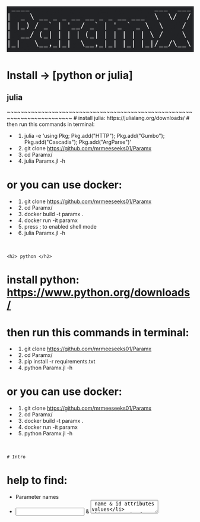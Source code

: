 <h1 align="center">
  <img src="julia/src/paramx.png" alt="paramx" width="900px">
  <br>
</h1>

# Install -> [python or julia]

<h2> julia </h2>
~~~~~~~~~~~~~~~~~~~~~~~~~~~~~~~~~~~~~~~~~~~~~~~~~~~~~~~~~~~~~~~~~~~~~~~~~
# install julia: https://julialang.org/downloads/
# then run this commands in terminal:

* 1. julia -e 'using Pkg; Pkg.add("HTTP"); Pkg.add("Gumbo"); Pkg.add("Cascadia"); Pkg.add("ArgParse")'
* 2. git clone https://github.com/mrmeeseeks01/Paramx
* 3. cd Paramx/
* 4. julia Paramx.jl -h


# or you can use docker:

* 1. git clone https://github.com/mrmeeseeks01/Paramx
* 2. cd Paramx/
* 3. docker build -t paramx .
* 4. docker run -it paramx
* 5. press ; to enabled shell mode
* 6. julia Paramx.jl -h
~~~~~~~~~~~~~~~~~~~~~~~~~~~~~~~~~~~~~~~~~~~~~~~~~~~~~~~~~~~~~~~~~~~~~~~


<h2> python </h2>
~~~~~~~~~~~~~~~~~~~~~~~~~~~~~~~~~~~~~~~~~~~~~~~~~~~~~~~~~~~~~~~~~~~~~~~
# install python: https://www.python.org/downloads/
# then run this commands in terminal:

* 1. git clone https://github.com/mrmeeseeks01/Paramx
* 2. cd Paramx/
* 3. pip install -r requirements.txt
* 4. python Paramx.jl -h


# or you can use docker:

* 1. git clone https://github.com/mrmeeseeks01/Paramx
* 2. cd Paramx/
* 3. docker build -t paramx .
* 4. docker run -it paramx
* 5. python Paramx.jl -h
~~~~~~~~~~~~~~~~~~~~~~~~~~~~~~~~~~~~~~~~~~~~~~~~~~~~~~~~~~~~~~~~~~~~~~~~~~


# Intro
~~~~~~~~~~~~~~~~~~~~~~~~~~~~~~~~~~~~~~~~~~~~~~~~~~~~~~~~~~~~~~~~~~~~~~~~~~
# help to find:

* Parameter names
* <input> & <textarea> name & id attributes values
* <a> tags href inner parameters
* js variables names
* js object keys
* php variables names
* php $_GET, $_POST valuse
* xml elements name
* Files names with given extensions
* Urls

# read from:

* Url(s)
* File(s)
~~~~~~~~~~~~~~~~~~~~~~~~~~~~~~~~~~~~~~~~~~~~~~~~~~~~~~~~~~~~~~~~~~~~~~~~~~


# Switches
~~~~~~~~~~~~~~~~~~~~~~~~~~~~~~~~~~~~~~~~~~~~~~~~~~~~~~~~~~~~~~~~~~~~~~~~~~
# optional arguments:
*  -h, --help            show this help message and exit

# INPUT switches:
*  -u, --url             single url to crawl
*  -U, --urls            multiple urls in file to crawl
*  -S, --source          saved html source code
*  -R, --request         sent http request in file
*  -P, --response        received http response in file
*  --js                  find parameters in js file
*  --php                 find parameters in php file
*  --xml                 find parameters in xml file

# WORK switches:
*  -a                    find parameters in herf of <a> tag
*  -i                    find <input> <textarea> tag parameters [name, id]
*  -s, --script          find <script> tag variables names & objects keys
*  -p                    find parameters in request or response or js or php content
*  -f, --file-names      find file names
*  -e, --extension       extension(s) of files to search, must be in space separated; default is js
*  -w                    find urls
*  -A                    do all -a -i -s -f -u -w

# save switches:
*  -o, --output          save output in file
~~~~~~~~~~~~~~~~~~~~~~~~~~~~~~~~~~~~~~~~~~~~~~~~~~~~~~~~~~~~~~~~~~~~~~~~~~

# Examples
* for custom threads, should pass -t [int] to julia
~~~
> julia -t 2 Paramx.jl -u [url] -s
~~~
* find js variables names & objects keys from url
~~~
> julia Paramx.jl -u [url] -s
~~~
* find name & id attribute values in <input> <textarea>
~~~
> julia Paramx.jl -u [url] -i
~~~
* find parameters inside href attribute of <a>
~~~
> julia Paramx.jl -u [url] -a
~~~
* find files with give extensions; if dont pass -e only finds js by default
~~~
> julia Paramx.jl -u [url] -f -e "js" "php" ["any"]
~~~
* find urls
~~~
> julia Paramx.jl -u [url] -w
~~~
* you can do multiple work with together
~~~
> julia Paramx.jl -u [url] -s -a -i
~~~
* find all above
~~~
> julia Paramx.jl -u [url] -A -e "js" "html" "xml"
~~~
* find all above and save output
~~~
> julia Paramx.jl -u [url] -A -e "js" "html" "xml" -o file.txt
~~~
* read file line by line and do same for each url
~~~
> julia Paramx.jl -U [file] -[WORK switches]
~~~
* find parameters by give swithes in saved html source code
~~~
> julia Paramx.jl -S [file] -[WORK switches]
~~~
* find parameters by give swithes in sent http request file
~~~
> julia Paramx.jl -R [file] -[WORK switches]
~~~
* find parameters by give swithes in received http response file
~~~
> julia Paramx.jl -P [file] -[WORK switches]
~~~
* find variables names & objects keys in javascript file
~~~
> julia Paramx.jl --js [file.js] -p
~~~
* In addition to the above finds urls and files too
~~~
> julia Paramx.jl --js [file.js] -p -w -f [extension]
~~~
* find variable names and $_GET & $_POST values in php file
~~~
> julia Paramx.jl --php [file.php] -p
~~~
* In addition to the above finds urls and files too
~~~
> julia Paramx.jl --php [file.php] -p -w -f [extension]
~~~
* find elements name in xml file
~~~
> julia Paramx.jl --xml [file.xml] -p
~~~
* In addition to the above finds urls and files too
~~~
> julia Paramx.jl --xml [file.xml] -p -w -f [extension]
~~~